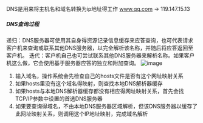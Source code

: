 DNS是用来将主机名和域名转换为ip地址得工作
www.qq.com -> 119.147.15.13

##### DNS查询过程
递归：DNS服务器可使用其自身得资源记录信息缓存来应答查询，也可代表请求客户机来查询或联系其他DNS服务器，以完全解析该名称，并随后将应答返回至客户机。
迭代：客户机自己也可尝试联系其他DNS服务器来解析名称。如果客户机这么做，它会使用基于服务器应答的独立和附加查询。
![image](https://github.com/sariel20/StudyNotes/blob/master/Android相关/img/dns1.png)  

1. 输入域名，操作系统会先检查自己的hosts文件是否有这个网址映射关系
2. 如果hosts里没有这个域名得映射，则查找本地DNS解析器缓存
3. 如果hosts与本地DNS解析器缓存都没有相应得网址映射关系，首先会找TCP/IP参数中设置的首选DNS服务器
4. 如果要查询得域名，不由本地DNS服务器区域解析，但该DNS服务器以缓存了此网址映射关系，则调用这个IP地址映射，完成域名解析
